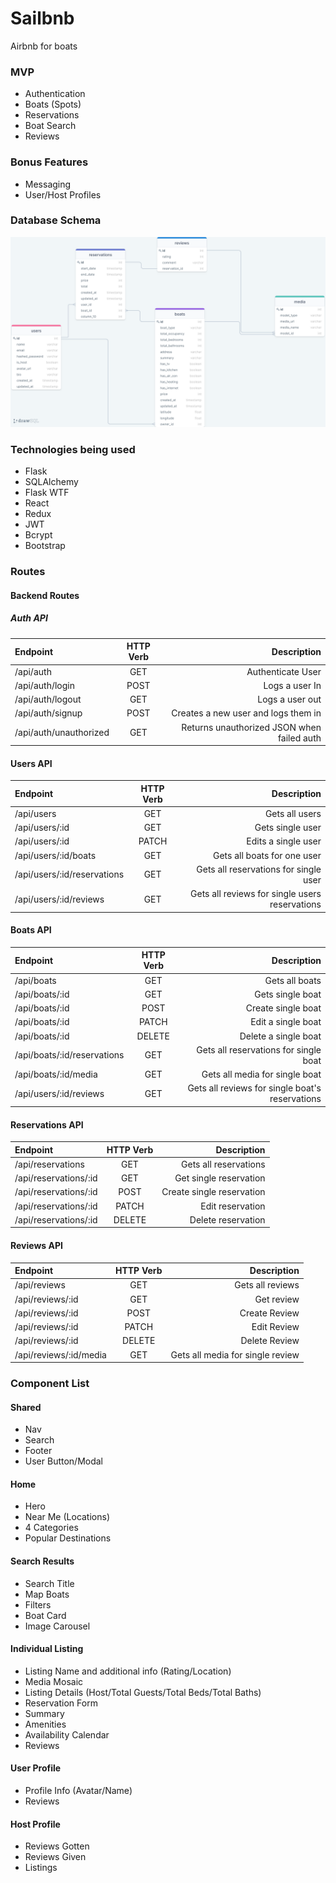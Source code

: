# Sailbnb

Airbnb for boats

### MVP

-   Authentication
-   Boats (Spots)
-   Reservations
-   Boat Search
-   Reviews

### Bonus Features

-   Messaging
-   User/Host Profiles

### Database Schema

<img src="./database_schema.png"/>

### Technologies being used

-   Flask
-   SQLAlchemy
-   Flask WTF
-   React
-   Redux
-   JWT
-   Bcrypt
-   Bootstrap

### Routes

#### Backend Routes

##### Auth API

| Endpoint               | HTTP Verb |                                Description |
| :--------------------- | :-------: | -----------------------------------------: |
| /api/auth              |    GET    |                          Authenticate User |
| /api/auth/login        |   POST    |                             Logs a user In |
| /api/auth/logout       |    GET    |                            Logs a user out |
| /api/auth/signup       |   POST    |        Creates a new user and logs them in |
| /api/auth/unauthorized |    GET    | Returns unauthorized JSON when failed auth |

#### Users API

| Endpoint                    | HTTP Verb |                                    Description |
| :-------------------------- | :-------: | ---------------------------------------------: |
| /api/users                  |    GET    |                                 Gets all users |
| /api/users/:id              |    GET    |                               Gets single user |
| /api/users/:id              |   PATCH   |                            Edits a single user |
| /api/users/:id/boats        |    GET    |                    Gets all boats for one user |
| /api/users/:id/reservations |    GET    |          Gets all reservations for single user |
| /api/users/:id/reviews      |    GET    | Gets all reviews for single users reservations |

#### Boats API

| Endpoint                    | HTTP Verb |                                     Description |
| :-------------------------- | :-------: | ----------------------------------------------: |
| /api/boats                  |    GET    |                                  Gets all boats |
| /api/boats/:id              |    GET    |                                Gets single boat |
| /api/boats/:id              |   POST    |                              Create single boat |
| /api/boats/:id              |   PATCH   |                              Edit a single boat |
| /api/boats/:id              |  DELETE   |                            Delete a single boat |
| /api/boats/:id/reservations |    GET    |           Gets all reservations for single boat |
| /api/boats/:id/media        |    GET    |                  Gets all media for single boat |
| /api/users/:id/reviews      |    GET    | Gets all reviews for single boat's reservations |

#### Reservations API

| Endpoint              | HTTP Verb |               Description |
| :-------------------- | :-------: | ------------------------: |
| /api/reservations     |    GET    |     Gets all reservations |
| /api/reservations/:id |    GET    |    Get single reservation |
| /api/reservations/:id |   POST    | Create single reservation |
| /api/reservations/:id |   PATCH   |          Edit reservation |
| /api/reservations/:id |  DELETE   |        Delete reservation |

#### Reviews API

| Endpoint               | HTTP Verb |                      Description |
| :--------------------- | :-------: | -------------------------------: |
| /api/reviews           |    GET    |                 Gets all reviews |
| /api/reviews/:id       |    GET    |                       Get review |
| /api/reviews/:id       |   POST    |                    Create Review |
| /api/reviews/:id       |   PATCH   |                      Edit Review |
| /api/reviews/:id       |  DELETE   |                    Delete Review |
| /api/reviews/:id/media |    GET    | Gets all media for single review |

### Component List

#### Shared

-   Nav
-   Search
-   Footer
-   User Button/Modal

#### Home

-   Hero
-   Near Me (Locations)
-   4 Categories
-   Popular Destinations

#### Search Results

-   Search Title
-   Map Boats
-   Filters
-   Boat Card
-   Image Carousel

#### Individual Listing

-   Listing Name and additional info (Rating/Location)
-   Media Mosaic
-   Listing Details (Host/Total Guests/Total Beds/Total Baths)
-   Reservation Form
-   Summary
-   Amenities
-   Availability Calendar
-   Reviews

#### User Profile

-   Profile Info (Avatar/Name)
-   Reviews

#### Host Profile

-   Reviews Gotten
-   Reviews Given
-   Listings
